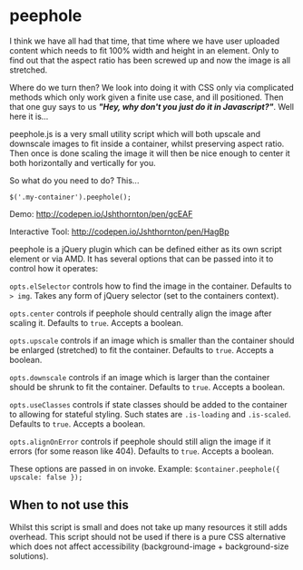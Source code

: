 peephole
========

I think we have all had that time, that time where we have user uploaded content which needs to fit 100% width and height in an element. Only to find out that the aspect ratio has been screwed up and now the image is all stretched.

Where do we turn then? We look into doing it with CSS only via complicated methods which only work given a finite use case, and ill positioned. Then that one guy says to us _**"Hey, why don't you just do it in Javascript?"**_. Well here it is...

peephole.js is a very small utility script which will both upscale and downscale images to fit inside a container, whilst preserving aspect ratio. Then once is done scaling the image it will then be nice enough to center it both horizontally and vertically for you.

So what do you need to do? This...

```
$('.my-container').peephole();
```

Demo: http://codepen.io/Jshthornton/pen/gcEAF

Interactive Tool: http://codepen.io/Jshthornton/pen/HagBp

peephole is a jQuery plugin which can be defined either as its own script element or via AMD. It has several options that can be passed into it to control how it operates:

`opts.elSelector` controls how to find the image in the container. Defaults to `> img`. Takes any form of jQuery selector (set to the containers context).

`opts.center` controls if peephole should centrally align the image after scaling it. Defaults to `true`. Accepts a boolean.

`opts.upscale` controls if an image which is smaller than the container should be enlarged (stretched) to fit the container. Defaults to `true`. Accepts a boolean.

`opts.downscale` controls if an image which is larger than the container should be shrunk to fit the container. Defaults to `true`. Accepts a boolean.

`opts.useClasses` controls if state classes should be added to the container to allowing for stateful styling. Such states are `.is-loading` and `.is-scaled`. Defaults to `true`. Accepts a boolean.

`opts.alignOnError` controls if peephole should still align the image if it errors (for some reason like 404). Defaults to `true`. Accepts a boolean.

These options are passed in on invoke. Example: `$container.peephole({ upscale: false });`

## When to not use this
Whilst this script is small and does not take up many resources it still adds overhead. This script should not be used if there is a pure CSS alternative which does not affect accessibility (background-image + background-size solutions).
